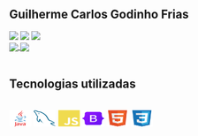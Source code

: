 
## Guilherme Carlos Godinho Frias

<div> 
  <a href="https://api.whatsapp.com/send?phone=5543988197106&text=Meu%20contato%20WhatsApp" target="_blank"><img src="https://img.shields.io/badge/WhatsApp-25D366?style=for-the-badge&logo=whatsapp&logoColor=white" target="_blank"></a>
  <a href="https://www.linkedin.com/in/guilherme-carlos-godinho-frias-b39639226" target="_blank"><img src="https://img.shields.io/badge/-LinkedIn-%230077B5?style=for-the-badge&logo=linkedin&logoColor=white" target="_blank"></a> 
  <a href="https://www.instagram.com/gui_frias" target="_blank"><img src="https://img.shields.io/badge/-Instagram-%23E4405F?style=for-the-badge&logo=instagram&logoColor=white" target="_blank"></a>
</div>

<div>
<a href="https://github.com/Testeguilherme/github-readme-stats">
  <img height="180em" align="center" src="https://github-readme-stats-sigma-five.vercel.app/api?username=Testeguilherme&show_icons=true&theme=radical" />
</a>
<a href="https://github.com/Testeguilherme/github-readme-stats">
  <img height="180em" align="center" src="https://github-readme-stats-sigma-five.vercel.app/api/top-langs/?username=Testeguilherme&theme=radical&hide_progress=false" />
</a>
</div>
<br>

## Tecnologias utilizadas

<div style="display: inline_block"><br>
  <img align="center" alt="Rafa-Js" height="30" width="40" src="https://raw.githubusercontent.com/devicons/devicon/master/icons/java/java-original-wordmark.svg">
  <img align="center" alt="Rafa-Js" height="30" width="40" src="https://raw.githubusercontent.com/devicons/devicon/master/icons/mysql/mysql-original.svg">
  <img align="center" alt="Rafa-Js" height="30" width="40" src="https://raw.githubusercontent.com/devicons/devicon/master/icons/javascript/javascript-plain.svg">
  <img align="center" alt="Rafa-Js" height="30" width="40" src="https://raw.githubusercontent.com/devicons/devicon/master/icons/bootstrap/bootstrap-original.svg">
  <img align="center" alt="Rafa-HTML" height="30" width="40" src="https://raw.githubusercontent.com/devicons/devicon/master/icons/html5/html5-original.svg">
  <img align="center" alt="Rafa-CSS" height="30" width="40" src="https://raw.githubusercontent.com/devicons/devicon/master/icons/css3/css3-original.svg">
</div>
